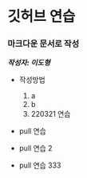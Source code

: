 # 깃허브 연습 #
### 마크다운 문서로 작성 ###
___작성자: 이도형___
* 작성방법
	1. a
	2. b
	3. 220321 연습

* pull 연습
* pull 연습 2
* pull 연습 333

